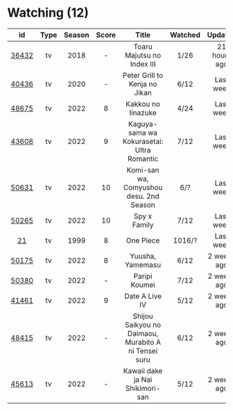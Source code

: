 # Watching (12)

|                      id                      | Type | Season | Score |                         Title                        | Watched |    Updated   | Start date |
| :------------------------------------------: | :--: | :----: | :---: | :--------------------------------------------------: | :-----: | :----------: | :--------: |
| [36432](https://myanimelist.net/anime/36432) |  tv  |  2018  |   -   |              Toaru Majutsu no Index III              |   1/26  | 21 hours ago | 05/28/2022 |
| [40436](https://myanimelist.net/anime/40436) |  tv  |  2020  |   -   |             Peter Grill to Kenja no Jikan            |   6/12  |   Last week  | 05/13/2022 |
| [48675](https://myanimelist.net/anime/48675) |  tv  |  2022  |   8   |                  Kakkou no Iinazuke                  |   4/24  |   Last week  | 04/25/2022 |
| [43608](https://myanimelist.net/anime/43608) |  tv  |  2022  |   9   |      Kaguya-sama wa Kokurasetai: Ultra Romantic      |   7/12  |   Last week  | 04/09/2022 |
| [50631](https://myanimelist.net/anime/50631) |  tv  |  2022  |   10  |        Komi-san wa, Comyushou desu. 2nd Season       |   6/?   |   Last week  | 04/07/2022 |
| [50265](https://myanimelist.net/anime/50265) |  tv  |  2022  |   10  |                     Spy x Family                     |   7/12  |   Last week  | 04/09/2022 |
|    [21](https://myanimelist.net/anime/21)    |  tv  |  1999  |   8   |                       One Piece                      |  1016/? |   Last week  | 01/01/2014 |
| [50175](https://myanimelist.net/anime/50175) |  tv  |  2022  |   8   |                   Yuusha, Yamemasu                   |   6/12  |  2 weeks ago | 04/06/2022 |
| [50380](https://myanimelist.net/anime/50380) |  tv  |  2022  |   -   |                     Paripi Koumei                    |   7/12  |  2 weeks ago | 05/01/2022 |
| [41461](https://myanimelist.net/anime/41461) |  tv  |  2022  |   9   |                    Date A Live IV                    |   5/12  |  2 weeks ago | 04/08/2022 |
| [48415](https://myanimelist.net/anime/48415) |  tv  |  2022  |   -   | Shijou Saikyou no Daimaou, Murabito A ni Tensei suru |   6/12  |  2 weeks ago | 04/08/2022 |
| [45613](https://myanimelist.net/anime/45613) |  tv  |  2022  |   -   |           Kawaii dake ja Nai Shikimori-san           |   5/12  |  2 weeks ago | 04/10/2022 |